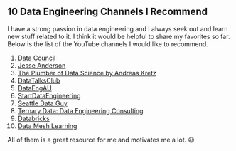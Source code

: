 ## 10 Data Engineering Channels I Recommend

I have a strong passion in data engineering and I always seek out and learn new stuff related to it. I think it would be helpful to share my favorites so far. Below is the list of the YouTube channels I would like to recommend. 

1. [Data Council](https://www.youtube.com/channel/UCAezwIIm1SfsqdmbQI-65pA)
1. [Jesse Anderson](https://www.youtube.com/user/eljefe6a/videos)
1. [The Plumber of Data Science by Andreas Kretz](https://www.youtube.com/channel/UCY8mzqqGwl5_bTpBY9qLMAA)
1. [DataTalksClub](https://www.youtube.com/channel/UCDvErgK0j5ur3aLgn6U-LqQ)
1. [DataEngAU](https://www.youtube.com/c/DataEngAU/videos) 
1. [StartDataEngineering](https://www.youtube.com/channel/UCX5KGm1UmEFYYQfMmcluapQ) 
1. [Seattle Data Guy](https://www.youtube.com/c/SeattleDataGuy/videos) 
1. [Ternary Data: Data Engineering Consulting](https://www.youtube.com/c/TernaryData)
1. [Databricks](https://www.youtube.com/c/Databricks/videos)
1. [Data Mesh Learning](https://www.youtube.com/channel/UC3bSfMzhHjeX_tFdte1esgQ)

All of them is a great resource for me and motivates me a lot. 😃